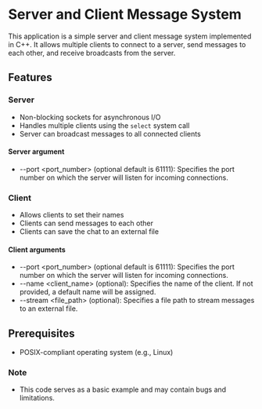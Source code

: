 # Server and Client Message System

This application is a simple server and client message system implemented in C++. It allows multiple clients to connect to a server, send messages to each other, and receive broadcasts from the server.

## Features

### Server
- Non-blocking sockets for asynchronous I/O
- Handles multiple clients using the `select` system call
- Server can broadcast messages to all connected clients

#### Server argument

- --port <port_number> (optional default is 61111): Specifies the port number on which the server will listen for incoming connections.

### Client
- Allows clients to set their names
- Clients can send messages to each other
- Clients can save the chat to an external file

#### Client arguments

- --port <port_number> (optional default is 61111): Specifies the port number on which the server will listen for incoming connections.
- --name <client_name> (optional): Specifies the name of the client. If not provided, a default name will be assigned.
- --stream <file_path> (optional): Specifies a file path to stream messages to an external file.

## Prerequisites

- POSIX-compliant operating system (e.g., Linux)


### Note
- This code serves as a basic example and may contain bugs and limitations.
